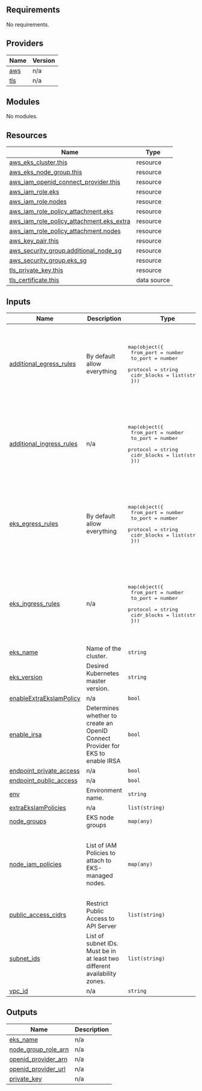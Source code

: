 <!-- BEGIN_TF_DOCS -->
## Requirements

No requirements.

## Providers

| Name | Version |
|------|---------|
| <a name="provider_aws"></a> [aws](#provider\_aws) | n/a |
| <a name="provider_tls"></a> [tls](#provider\_tls) | n/a |

## Modules

No modules.

## Resources

| Name | Type |
|------|------|
| [aws_eks_cluster.this](https://registry.terraform.io/providers/hashicorp/aws/latest/docs/resources/eks_cluster) | resource |
| [aws_eks_node_group.this](https://registry.terraform.io/providers/hashicorp/aws/latest/docs/resources/eks_node_group) | resource |
| [aws_iam_openid_connect_provider.this](https://registry.terraform.io/providers/hashicorp/aws/latest/docs/resources/iam_openid_connect_provider) | resource |
| [aws_iam_role.eks](https://registry.terraform.io/providers/hashicorp/aws/latest/docs/resources/iam_role) | resource |
| [aws_iam_role.nodes](https://registry.terraform.io/providers/hashicorp/aws/latest/docs/resources/iam_role) | resource |
| [aws_iam_role_policy_attachment.eks](https://registry.terraform.io/providers/hashicorp/aws/latest/docs/resources/iam_role_policy_attachment) | resource |
| [aws_iam_role_policy_attachment.eks_extra](https://registry.terraform.io/providers/hashicorp/aws/latest/docs/resources/iam_role_policy_attachment) | resource |
| [aws_iam_role_policy_attachment.nodes](https://registry.terraform.io/providers/hashicorp/aws/latest/docs/resources/iam_role_policy_attachment) | resource |
| [aws_key_pair.this](https://registry.terraform.io/providers/hashicorp/aws/latest/docs/resources/key_pair) | resource |
| [aws_security_group.additional_node_sg](https://registry.terraform.io/providers/hashicorp/aws/latest/docs/resources/security_group) | resource |
| [aws_security_group.eks_sg](https://registry.terraform.io/providers/hashicorp/aws/latest/docs/resources/security_group) | resource |
| [tls_private_key.this](https://registry.terraform.io/providers/hashicorp/tls/latest/docs/resources/private_key) | resource |
| [tls_certificate.this](https://registry.terraform.io/providers/hashicorp/tls/latest/docs/data-sources/certificate) | data source |

## Inputs

| Name | Description | Type | Default | Required |
|------|-------------|------|---------|:--------:|
| <a name="input_additional_egress_rules"></a> [additional\_egress\_rules](#input\_additional\_egress\_rules) | By default allow everything | <pre>map(object({<br/>    from_port   = number<br/>    to_port     = number<br/>    protocol    = string<br/>    cidr_blocks = list(string)<br/>  }))</pre> | <pre>{<br/>  "default": {<br/>    "cidr_blocks": [<br/>      "0.0.0.0/0"<br/>    ],<br/>    "from_port": 0,<br/>    "protocol": "-1",<br/>    "to_port": 0<br/>  }<br/>}</pre> | no |
| <a name="input_additional_ingress_rules"></a> [additional\_ingress\_rules](#input\_additional\_ingress\_rules) | n/a | <pre>map(object({<br/>    from_port   = number<br/>    to_port     = number<br/>    protocol    = string<br/>    cidr_blocks = list(string)<br/>  }))</pre> | <pre>{<br/>  "default": {<br/>    "cidr_blocks": [<br/>      "0.0.0.0/0"<br/>    ],<br/>    "from_port": 0,<br/>    "protocol": "tcp",<br/>    "to_port": 65535<br/>  }<br/>}</pre> | no |
| <a name="input_eks_egress_rules"></a> [eks\_egress\_rules](#input\_eks\_egress\_rules) | By default allow everything | <pre>map(object({<br/>    from_port   = number<br/>    to_port     = number<br/>    protocol    = string<br/>    cidr_blocks = list(string)<br/>  }))</pre> | <pre>{<br/>  "default": {<br/>    "cidr_blocks": [<br/>      "0.0.0.0/0"<br/>    ],<br/>    "from_port": 0,<br/>    "protocol": "tcp",<br/>    "to_port": 65535<br/>  }<br/>}</pre> | no |
| <a name="input_eks_ingress_rules"></a> [eks\_ingress\_rules](#input\_eks\_ingress\_rules) | n/a | <pre>map(object({<br/>    from_port   = number<br/>    to_port     = number<br/>    protocol    = string<br/>    cidr_blocks = list(string)<br/>  }))</pre> | <pre>{<br/>  "default": {<br/>    "cidr_blocks": [<br/>      "0.0.0.0/0"<br/>    ],<br/>    "from_port": 0,<br/>    "protocol": "tcp",<br/>    "to_port": 65535<br/>  }<br/>}</pre> | no |
| <a name="input_eks_name"></a> [eks\_name](#input\_eks\_name) | Name of the cluster. | `string` | n/a | yes |
| <a name="input_eks_version"></a> [eks\_version](#input\_eks\_version) | Desired Kubernetes master version. | `string` | n/a | yes |
| <a name="input_enableExtraEksIamPolicy"></a> [enableExtraEksIamPolicy](#input\_enableExtraEksIamPolicy) | n/a | `bool` | `false` | no |
| <a name="input_enable_irsa"></a> [enable\_irsa](#input\_enable\_irsa) | Determines whether to create an OpenID Connect Provider for EKS to enable IRSA | `bool` | `true` | no |
| <a name="input_endpoint_private_access"></a> [endpoint\_private\_access](#input\_endpoint\_private\_access) | n/a | `bool` | `false` | no |
| <a name="input_endpoint_public_access"></a> [endpoint\_public\_access](#input\_endpoint\_public\_access) | n/a | `bool` | `true` | no |
| <a name="input_env"></a> [env](#input\_env) | Environment name. | `string` | n/a | yes |
| <a name="input_extraEksIamPolicies"></a> [extraEksIamPolicies](#input\_extraEksIamPolicies) | n/a | `list(string)` | `[]` | no |
| <a name="input_node_groups"></a> [node\_groups](#input\_node\_groups) | EKS node groups | `map(any)` | n/a | yes |
| <a name="input_node_iam_policies"></a> [node\_iam\_policies](#input\_node\_iam\_policies) | List of IAM Policies to attach to EKS-managed nodes. | `map(any)` | <pre>{<br/>  "1": "arn:aws:iam::aws:policy/AmazonEKSWorkerNodePolicy",<br/>  "2": "arn:aws:iam::aws:policy/AmazonEKS_CNI_Policy",<br/>  "3": "arn:aws:iam::aws:policy/AmazonEC2ContainerRegistryReadOnly",<br/>  "4": "arn:aws:iam::aws:policy/AmazonSSMManagedInstanceCore"<br/>}</pre> | no |
| <a name="input_public_access_cidrs"></a> [public\_access\_cidrs](#input\_public\_access\_cidrs) | Restrict Public Access to API Server | `list(string)` | <pre>[<br/>  "0.0.0.0/0"<br/>]</pre> | no |
| <a name="input_subnet_ids"></a> [subnet\_ids](#input\_subnet\_ids) | List of subnet IDs. Must be in at least two different availability zones. | `list(string)` | n/a | yes |
| <a name="input_vpc_id"></a> [vpc\_id](#input\_vpc\_id) | n/a | `string` | n/a | yes |

## Outputs

| Name | Description |
|------|-------------|
| <a name="output_eks_name"></a> [eks\_name](#output\_eks\_name) | n/a |
| <a name="output_node_group_role_arn"></a> [node\_group\_role\_arn](#output\_node\_group\_role\_arn) | n/a |
| <a name="output_openid_provider_arn"></a> [openid\_provider\_arn](#output\_openid\_provider\_arn) | n/a |
| <a name="output_openid_provider_url"></a> [openid\_provider\_url](#output\_openid\_provider\_url) | n/a |
| <a name="output_private_key"></a> [private\_key](#output\_private\_key) | n/a |
<!-- END_TF_DOCS -->